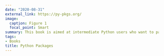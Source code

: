 ```yaml
---
date: "2020-08-31"
external_link: https://py-pkgs.org/
image:
  caption: Figure 1
  focal_point: Smart
summary: This book is aimed at intermediate Python users who want to package up their code to share it with their collaborators (including their future selves) and the wider Python community. It’s scope and intent is inspired by the R packages book written by Hadley Wickham and Jenny Bryan. 
tags:
- Books
title: Python Packages
---
```


